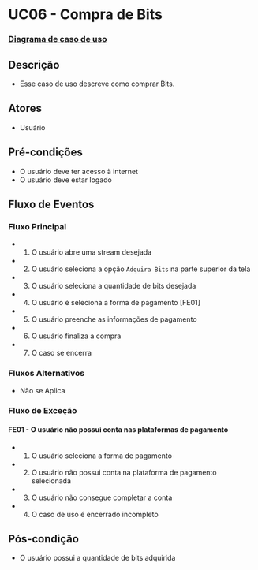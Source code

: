 # UC06 - Compra de Bits

### [Diagrama de caso de uso](Diagrama-comprar-bits)

## Descrição
* Esse caso de uso descreve como comprar Bits.
 
## Atores
* Usuário

## Pré-condições
* O usuário deve ter acesso à internet
* O usuário deve estar logado

## Fluxo de Eventos
### Fluxo Principal
* 1. O usuário abre uma stream desejada
* 2. O usuário seleciona a opção ```Adquira Bits``` na parte superior da tela
* 3. O usuário seleciona a quantidade de bits desejada
* 4. O usuário é seleciona a forma de pagamento [FE01]
* 5. O usuário preenche as informações de pagamento
* 6. O usuário finaliza a compra
* 7. O caso se encerra

### Fluxos Alternativos
* Não se Aplica

### Fluxo de Exceção
#### FE01 - O usuário não possui conta nas plataformas de pagamento
* 1. O usuário seleciona a forma de pagamento
* 2. O usuário não possui conta na plataforma de pagamento selecionada
* 3. O usuário não consegue completar a conta
* 4. O caso de uso é encerrado incompleto 

## Pós-condição
* O usuário possui a quantidade de bits adquirida